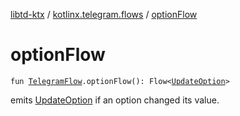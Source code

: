 [libtd-ktx](../index.md) / [kotlinx.telegram.flows](index.md) / [optionFlow](./option-flow.md)

# optionFlow

`fun `[`TelegramFlow`](../kotlinx.telegram.core/-telegram-flow/index.md)`.optionFlow(): Flow<`[`UpdateOption`](https://tdlibx.github.io/td/docs/org/drinkless/td/libcore/telegram/TdApi.UpdateOption.html)`>`

emits [UpdateOption](https://tdlibx.github.io/td/docs/org/drinkless/td/libcore/telegram/TdApi.UpdateOption.html) if an option changed its value.

